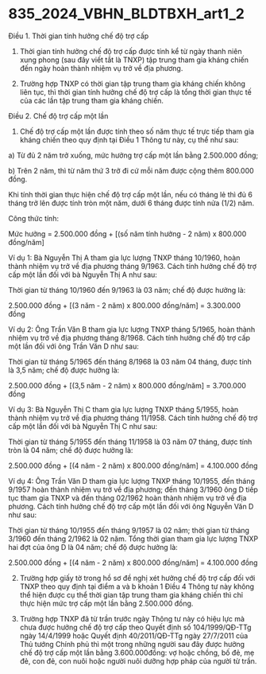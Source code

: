 # 835_2024_VBHN_BLDTBXH_art1_2

Điều 1. Thời gian tính hưởng chế độ trợ cấp

1. Thời gian tính hưởng chế độ trợ cấp được tính kể từ ngày thanh niên xung phong (sau đây viết tắt là TNXP) tập trung tham gia kháng chiến đến ngày hoàn thành nhiệm vụ trở về địa phương.

2. Trường hợp TNXP có thời gian tập trung tham gia kháng chiến không liên tục, thì thời gian tính hưởng chế độ trợ cấp là tổng thời gian thực tế của các lần tập trung tham gia kháng chiến.

Điều 2. Chế độ trợ cấp một lần

1. Chế độ trợ cấp một lần được tính theo số năm thực tế trực tiếp tham gia kháng chiến theo quy định tại Điều 1 Thông tư này, cụ thể như sau:

a) Từ đủ 2 năm trở xuống, mức hưởng trợ cấp một lần bằng 2.500.000 đồng;

b) Trên 2 năm, thì từ năm thứ 3 trở đi cứ mỗi năm được cộng thêm 800.000 đồng.

Khi tính thời gian thực hiện chế độ trợ cấp một lần, nếu có tháng lẻ thì đủ 6 tháng trở lên được tính tròn một năm, dưới 6 tháng được tính nửa (1/2) năm.

Công thức tính:

Mức hưởng = 2.500.000 đồng + [(số năm tính hưởng - 2 năm) x 800.000 đồng/năm]

Ví dụ 1: Bà Nguyễn Thị A tham gia lực lượng TNXP tháng 10/1960, hoàn thành nhiệm vụ trở về địa phương tháng 9/1963. Cách tính hưởng chế độ trợ cấp một lần đối với bà Nguyễn Thị A như sau:

Thời gian từ tháng 10/1960 đến 9/1963 là 03 năm; chế độ được hưởng là:

2.500.000 đồng + [(3 năm - 2 năm) x 800.000 đồng/năm] = 3.300.000 đồng

Ví dụ 2: Ông Trần Văn B tham gia lực lượng TNXP tháng 5/1965, hoàn thành nhiệm vụ trở về địa phương tháng 8/1968. Cách tính hưởng chế độ trợ cấp một lần đối với ông Trần Văn D như sau:

Thời gian từ tháng 5/1965 đến tháng 8/1968 là 03 năm 04 tháng, được tính là 3,5 năm; chế độ được hưởng là:

2.500.000 đồng + [(3,5 năm - 2 năm) x 800.000 đồng/năm] = 3.700.000 đồng

Ví dụ 3: Bà Nguyễn Thị C tham gia lực lượng TNXP tháng 5/1955, hoàn thành nhiệm vụ trở về địa phương tháng 11/1958. Cách tính hưởng chế độ trợ cấp một lần đối với bà Nguyễn Thị C như sau:

Thời gian từ tháng 5/1955 đến tháng 11/1958 là 03 năm 07 tháng, được tính tròn là 04 năm; chế độ được hưởng là:

2.500.000 đồng + [(4 năm - 2 năm) x 800.000 đồng/năm] = 4.100.000 đồng

Ví dụ 4: Ông Trần Văn D tham gia lực lượng TNXP tháng 10/1955, đến tháng 9/1957 hoàn thành nhiệm vụ trở về địa phương; đến tháng 3/1960 ông D tiếp tục tham gia TNXP và đến tháng 02/1962 hoàn thành nhiệm vụ trở về địa phương. Cách tính hưởng chế độ trợ cấp một lần đối với ông Nguyễn Văn D như sau:

Thời gian từ tháng 10/1955 đến tháng 9/1957 là 02 năm; thời gian từ tháng 3/1960 đến tháng 2/1962 là 02 năm. Tổng thời gian tham gia lực lượng TNXP hai đợt của ông D là 04 năm; chế độ được hưởng là:

2.500.000 đồng + [(4 năm - 2 năm) x 800.000 đồng/năm] = 4.100.000 đồng

2. Trường hợp giấy tờ trong hồ sơ đề nghị xét hưởng chế độ trợ cấp đối với TNXP theo quy định tại điểm a và b khoản 1 Điều 4 Thông tư này không thể hiện được cụ thể thời gian tập trung tham gia kháng chiến thì chỉ thực hiện mức trợ cấp một lần bằng 2.500.000 đồng.

3. Trường hợp TNXP đã từ trần trước ngày Thông tư này có hiệu lực mà chưa được hưởng chế độ trợ cấp theo Quyết định số 104/1999/QĐ-TTg ngày 14/4/1999 hoặc Quyết định 40/2011/QĐ-TTg ngày 27/7/2011 của Thủ tướng Chính phủ thì một trong những người sau đây được hưởng chế độ trợ cấp một lần bằng 3.600.000đồng: vợ hoặc chồng, bố đẻ, mẹ đẻ, con đẻ, con nuôi hoặc người nuôi dưỡng hợp pháp của người từ trần.